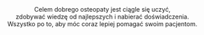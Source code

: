 <div align="center">
Celem dobrego osteopaty jest ciągle się uczyć,<br/>zdobywać wiedzę od najlepszych i nabierać doświadczenia.</br>Wszystko po to, aby móc coraz lepiej pomagać swoim pacjentom.
</div> 
